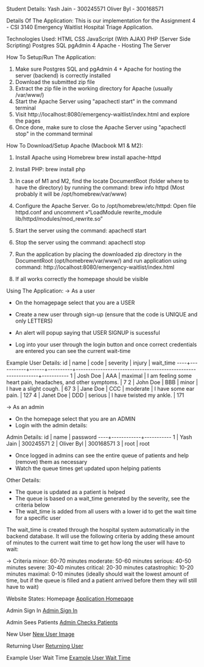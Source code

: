 Student Details:
Yash Jain - 300245571
Oliver Byl - 300168571

Details Of The Application:
This is our implementation for the Assignment 4 - CSI 3140 Emergency Waitlist Hospital Triage Application.

Technologies Used:
HTML
CSS
JavaScript (With AJAX)
PHP (Server Side Scripting)
Postgres SQL
pgAdmin 4
Apache - Hosting The Server

How To Setup/Run The Application:
1. Make sure Postgres SQL and pgAdmin 4 + Apache for hosting the server (backend) is correctly installed
2. Download the submitted zip file
3. Extract the zip file in the working directory for Apache (usually /var/www/)
4. Start the Apache Server using "apachectl start" in the command terminal
5. Visit http://localhost:8080/emergency-waitlist/index.html and explore the pages
6. Once done, make sure to close the Apache Server using "apachectl stop" in the command terminal

How To Download/Setup Apache (Macbook M1 & M2):
1. Install Apache using Homebrew
brew install apache-httpd

2. Install PHP:
brew install php

3. In case of M1 and M2, find the locate DocumentRoot (folder where to have the directory) by running the command:
brew info httpd
(Most probably it will be /opt/homebrew/var/www)

4. Configure the Apache Server. Go to /opt/homebrew/etc/httpd:
Open file httpd.conf and uncomment »“LoadModule rewrite_module lib/httpd/modules/mod_rewrite.so”

5. Start the server using the command:
apachectl start

6. Stop the server using the command:
apachectl stop

7. Run the application by placing the downloaded zip directory in the DocumentRoot (opt/homebrew/var/www/) and run application using command:
http://localhost:8080/emergency-waitlist/index.html

8. If all works correctly the homepage should be visible

Using The Application:
-> As a user
- On the homagepage select that you are a USER
- Create a new user through sign-up (ensure that the code is UNIQUE and only LETTERS)
- An alert will popup saying that USER SIGNUP is sucessful

- Log into your user through the login button and once correct credentials are entered you can see the current wait-time

Example User Details:
id |   name    | code | severity |                            injury                            | wait_time 
----+-----------+------+----------+--------------------------------------------------------------+-----------
1 | Josh Doe  | AAA  | maximal  | I am feeling some heart pain, headaches, and other symptoms. |         7
2 | John Doe  | BBB  | minor    | I have a slight cough.                                       |        67
3 | Jane Doe  | CCC  | moderate | I have some ear pain.                                        |       127
4 | Janet Doe | DDD  | serious  | I have twisted my ankle.                                     |       171

-> As an admin
- On the homepage select that you are an ADMIN
- Login with the admin details:

Admin Details:
id |    name    | password 
----+------------+-----------
1 | Yash Jain  | 300245571
2 | Oliver Byl | 300168571
3 | root       | root

- Once logged in admins can see the entire queue of patients and help (remove) them as necessary
- Watch the queue times get updated upon helping patients

Other Details:
- The queue is updated as a patient is helped
- The queue is based on a wait_time generated by the severity, see the criteria below
- The wait_time is added from all users with a lower id to get the wait time for a specific user

The wait_time is created through the hospital system automatically in the backend database. It will use the following criteria by adding these amount of minutes to the current wait time to get how long the user will have to wait:

-> Criteria
minor: 60-70 minutes
moderate: 50-60 minutes
serious: 40-50 minutes
severe: 30-40 minutes
critical: 20-30 minutes
catastrophic: 10-20 minutes
maximal: 0-10 minutes (ideally should wait the lowest amount of time, but if the queue is filled and a patient arrived before them they will still have to wait)

Website States:
Homepage [Application Homepage](https://github.com/YashJain04/emergency-waitlist/blob/Main/homepageImage.png?raw=true)

Admin Sign In [Admin Sign In](https://github.com/YashJain04/emergency-waitlist/blob/Main/adminSignInImage.png?raw=true)

Admin Sees Patients [Admin Checks Patients](https://github.com/YashJain04/emergency-waitlist/blob/Main/patientsListImage.png?raw=true)

New User [New User Image](https://github.com/YashJain04/emergency-waitlist/blob/Main/newUserImage.png?raw=true)

Returning User [Returning User](https://github.com/YashJain04/emergency-waitlist/blob/Main/returningUserImage.png?raw=true)

Example User Wait Time [Example User Wait Time](https://github.com/YashJain04/emergency-waitlist/blob/Main/johnDoeWaitTimeExample.png?raw=true)